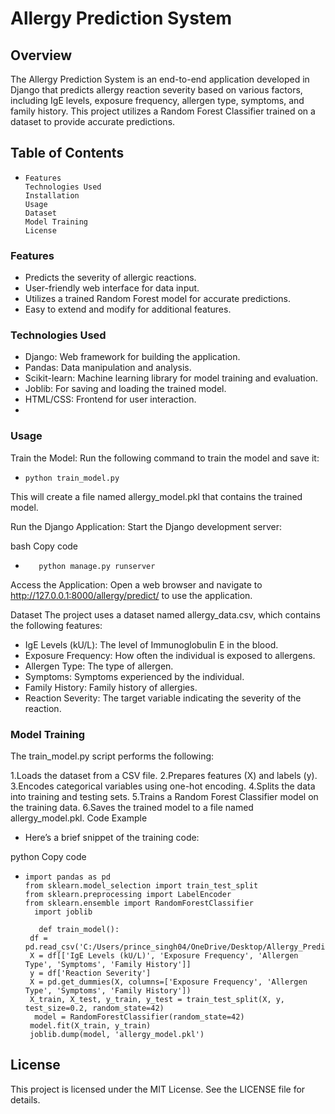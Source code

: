 # Allergy Prediction System
## Overview
The Allergy Prediction System is an end-to-end application developed in Django that predicts allergy reaction severity based on various factors, including IgE levels, exposure frequency, allergen type, symptoms, and family history. This project utilizes a Random Forest Classifier trained on a dataset to provide accurate predictions.

## Table of Contents
*     Features
      Technologies Used
      Installation
      Usage
      Dataset
      Model Training
      License
### Features
* Predicts the severity of allergic reactions.
* User-friendly web interface for data input.
* Utilizes a trained Random Forest model for accurate predictions.
* Easy to extend and modify for additional features.
### Technologies Used
* Django: Web framework for building the application.
* Pandas: Data manipulation and analysis.
* Scikit-learn: Machine learning library for model training and evaluation.
* Joblib: For saving and loading the trained model.
* HTML/CSS: Frontend for user interaction.
* 
### Usage
Train the Model: Run the following command to train the model and save it:


*     python train_model.py
This will create a file named allergy_model.pkl that contains the trained model.

Run the Django Application: Start the Django development server:

bash
                                              Copy code
*        python manage.py runserver
Access the Application: Open a web browser and navigate to http://127.0.0.1:8000/allergy/predict/ to use the application.

Dataset
The project uses a dataset named allergy_data.csv, which contains the following features:

* IgE Levels (kU/L): The level of Immunoglobulin E in the blood.
* Exposure Frequency: How often the individual is exposed to allergens.
* Allergen Type: The type of allergen.
* Symptoms: Symptoms experienced by the individual.
* Family History: Family history of allergies.
* Reaction Severity: The target variable indicating the severity of the reaction.
### Model Training
The train_model.py script performs the following:

1.Loads the dataset from a CSV file.
2.Prepares features (X) and labels (y).
3.Encodes categorical variables using one-hot encoding.
4.Splits the data into training and testing sets.
5.Trains a Random Forest Classifier model on the training data.
6.Saves the trained model to a file named allergy_model.pkl.
Code Example
*   Here’s a brief snippet of the training code:

python
                         Copy code
*     import pandas as pd
      from sklearn.model_selection import train_test_split
      from sklearn.preprocessing import LabelEncoder
      from sklearn.ensemble import RandomForestClassifier
        import joblib

         def train_model():
       df = pd.read_csv('C:/Users/prince_singh04/OneDrive/Desktop/Allergy_Predictor/allergy_prediction/allergy_data.csv')  
       X = df[['IgE Levels (kU/L)', 'Exposure Frequency', 'Allergen Type', 'Symptoms', 'Family History']]
       y = df['Reaction Severity']
       X = pd.get_dummies(X, columns=['Exposure Frequency', 'Allergen Type', 'Symptoms', 'Family History'])
       X_train, X_test, y_train, y_test = train_test_split(X, y, test_size=0.2, random_state=42)
        model = RandomForestClassifier(random_state=42)
       model.fit(X_train, y_train)
       joblib.dump(model, 'allergy_model.pkl')
## License
This project is licensed under the MIT License. See the LICENSE file for details.
